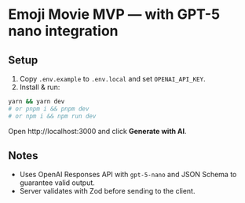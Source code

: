 # Emoji Movie MVP — with GPT-5 nano integration

## Setup
1) Copy `.env.example` to `.env.local` and set `OPENAI_API_KEY`.
2) Install & run:
```bash
yarn && yarn dev
# or pnpm i && pnpm dev
# or npm i && npm run dev
```
Open http://localhost:3000 and click **Generate with AI**.

## Notes
- Uses OpenAI Responses API with `gpt-5-nano` and JSON Schema to guarantee valid output.
- Server validates with Zod before sending to the client.
